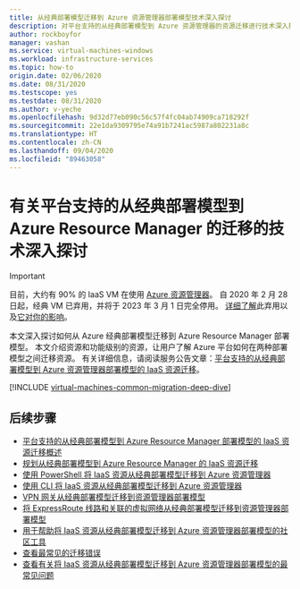 ```yaml
---
title: 从经典部署模型迁移到 Azure 资源管理器部署模型技术深入探讨
description: 对平台支持的从经典部署模型到 Azure 资源管理器的资源迁移进行技术深入探讨。
author: rockboyfor
manager: vashan
ms.service: virtual-machines-windows
ms.workload: infrastructure-services
ms.topic: how-to
origin.date: 02/06/2020
ms.date: 08/31/2020
ms.testscope: yes
ms.testdate: 08/31/2020
ms.author: v-yeche
ms.openlocfilehash: 9d32d77eb090c56c57f4fc04ab74909ca718292f
ms.sourcegitcommit: 22e1da9309795e74a91b7241ac5987a802231a8c
ms.translationtype: HT
ms.contentlocale: zh-CN
ms.lasthandoff: 09/04/2020
ms.locfileid: "89463058"
---
```

# <a name="technical-deep-dive-on-platform-supported-migration-from-classic-to-azure-resource-manager"></a>有关平台支持的从经典部署模型到 Azure Resource Manager 的迁移的技术深入探讨

> [!IMPORTANT]
> 目前，大约有 90% 的 IaaS VM 在使用 [Azure 资源管理器](https://www.azure.cn/home/features/resource-manager/)。 自 2020 年 2 月 28 日起，经典 VM 已弃用，并将于 2023 年 3 月 1 日完全停用。 [详细了解]( https://docs.azure.cn/virtual-machines/classic-vm-deprecation)此弃用以及[它对你的影响](../classic-vm-deprecation.md#how-does-this-affect-me)。

本文深入探讨如何从 Azure 经典部署模型迁移到 Azure Resource Manager 部署模型。 本文介绍资源和功能级别的资源，让用户了解 Azure 平台如何在两种部署模型之间迁移资源。 有关详细信息，请阅读服务公告文章：[平台支持的从经典部署模型到 Azure 资源管理器部署模型的 IaaS 资源迁移](migration-classic-resource-manager-overview.md?toc=%2fvirtual-machines%2fwindows%2ftoc.json)。

[!INCLUDE [virtual-machines-common-migration-deep-dive](../../../includes/virtual-machines-common-classic-resource-manager-migration-deep-dive.md)]

## <a name="next-steps"></a>后续步骤

* [平台支持的从经典部署模型到 Azure Resource Manager 部署模型的 IaaS 资源迁移概述](migration-classic-resource-manager-overview.md?toc=%2fvirtual-machines%2fwindows%2ftoc.json)
* [规划从经典部署模型到 Azure Resource Manager 的 IaaS 资源迁移](migration-classic-resource-manager-plan.md?toc=%2fvirtual-machines%2fwindows%2ftoc.json)
* [使用 PowerShell 将 IaaS 资源从经典部署模型迁移到 Azure 资源管理器](migration-classic-resource-manager-ps.md?toc=%2fvirtual-machines%2fwindows%2ftoc.json)
* [使用 CLI 将 IaaS 资源从经典部署模型迁移到 Azure 资源管理器](../linux/migration-classic-resource-manager-cli.md?toc=%2fvirtual-machines%2fwindows%2ftoc.json)
* [VPN 网关从经典部署模型迁移到资源管理器部署模型](../../vpn-gateway/vpn-gateway-classic-resource-manager-migration.md)
* [将 ExpressRoute 线路和关联的虚拟网络从经典部署模型迁移到资源管理器部署模型](../../expressroute/expressroute-migration-classic-resource-manager.md)
* [用于帮助将 IaaS 资源从经典部署模型迁移到 Azure 资源管理器部署模型的社区工具](migration-classic-resource-manager-community-tools.md?toc=%2fvirtual-machines%2fwindows%2ftoc.json)
* [查看最常见的迁移错误](migration-classic-resource-manager-errors.md?toc=%2fvirtual-machines%2fwindows%2ftoc.json)
* [查看有关将 IaaS 资源从经典部署模型迁移到 Azure 资源管理器部署模型的最常见问题](migration-classic-resource-manager-faq.md?toc=%2fvirtual-machines%2fwindows%2ftoc.json)

<!-- Update_Description: update meta properties, wording update, update link -->

